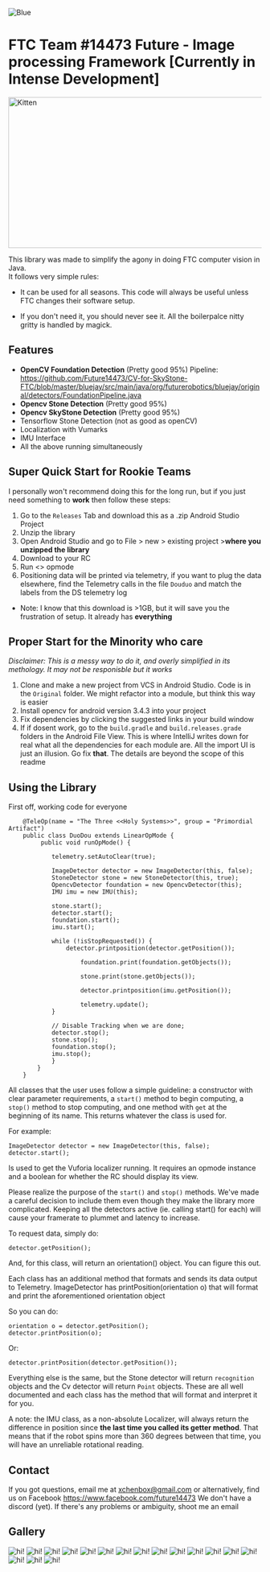 ![Blue](Gallery/BlueJaylogo.png)
# FTC Team #14473 Future - Image processing Framework [Currently in Intense Development]

<img src="Gallery/sample.png" alt="Kitten"
	title="A cute kitten" width="550" height="300" />
	
This library was made to simplify the agony in doing FTC computer vision in Java.   
It follows very simple rules:

- It can be used for all seasons. This code will always be useful unless FTC changes their software setup.

- If you don't need it, you should never see it. All the boilerpalce nitty gritty is handled by magick.

## Features

- **OpenCV Foundation Detection** (Pretty good 95%) Pipeline: https://github.com/Future14473/CV-for-SkyStone-FTC/blob/master/bluejay/src/main/java/org/futurerobotics/bluejay/original/detectors/FoundationPipeline.java
- **Opencv Stone Detection** (Pretty good 95%)
- **Opencv SkyStone Detection** (Pretty good 95%)
- Tensorflow Stone Detection (not as good as openCV)
- Localization with Vumarks
- IMU Interface
- All the above running simultaneously

## Super Quick Start for Rookie Teams
I personally won't recommend doing this for the long run, but if you just need something to **work** then follow these steps:

1. Go to the `Releases` Tab and download this as a .zip Android Studio Project
2. Unzip the library
3. Open Android Studio and go to File > new > existing project >**where you unzipped the library**
4. Download to your RC
5. Run <<Three systems>> opmode
6. Positioning data will be printed via telemetry, if you want to plug the data elsewhere, find the Telemetry calls in the file `Douduo` and match the labels from the DS telemetry log

* Note: I know that this download is >1GB, but it will save you the frustration of setup. It already has **everything**
## Proper Start for the Minority who care
_Disclaimer: This is a messy way to do it, and overly simplified in its methology. It may not be responisble but it works_
1. Clone and make a new project from VCS in Android Studio. Code is in the `Original` folder. We might refactor into a module, but think this way is easier
2. Install opencv for android version 3.4.3 into your project
3. Fix dependencies by clicking the suggested links in your build window
4. If if dosent work, go to the `build.gradle` and `build.releases.grade` folders in the Android File View. This is where IntelliJ writes down for real what all the dependencies for each module are. All the import UI is just an illusion. Go fix __that__. The details are beyond the scope of this readme

## Using the Library
First off, working code for everyone

		@TeleOp(name = "The Three <<Holy Systems>>", group = "Primordial Artifact")
		public class DuoDou extends LinearOpMode {
	    	 public void runOpMode() {

				telemetry.setAutoClear(true);

				ImageDetector detector = new ImageDetector(this, false);
				StoneDetector stone = new StoneDetector(this, true);
				OpencvDetector foundation = new OpencvDetector(this);
				IMU imu = new IMU(this);

				stone.start();
				detector.start();
				foundation.start();
				imu.start();

				while (!isStopRequested()) {
					detector.printposition(detector.getPosition());

				    	foundation.print(foundation.getObjects());

				    	stone.print(stone.getObjects());
                                         
                        detector.printposition(imu.getPosition());

				    	telemetry.update();
				}

				// Disable Tracking when we are done;
				detector.stop();
				stone.stop();
				foundation.stop();
				imu.stop();
			    }
			}
		}	


All classes that the user uses follow a simple guideline: a constructor with clear parameter requirements, a `start()` method to begin computing, a `stop()` method to stop computing, and one method with `get` at the beginning of its name. This returns whatever the class is used for.

For example:

	ImageDetector detector = new ImageDetector(this, false);
	detector.start();

Is used to get the Vuforia localizer running. It requires an opmode instance and a boolean for whether the RC should display its view.

Please realize the purpose of the `start()` and `stop()` methods. We've made a careful decision to include them even though they make the library more complicated. Keeping all the detectors active (ie. calling start() for each) will cause your framerate to plummet and latency to increase.

To request data, simply do:

	detector.getPosition();

And, for this class, will return an orientation() object. You can figure this out.

Each class has an additional method that formats and sends its data output to Telemetry. ImageDetector has printPosition(orientation o) that will format and print the aforementioned orientation object

So you can do:
		
	orientation o = detector.getPosition();
	detector.printPosition(o);
	
Or: 

	detector.printPosition(detector.getPosition());
	
Everything else is the same, but the Stone detector will return `recognition` objects and the Cv detector will return `Point` objects. These are all well documented and each class has the method that will format and interpret it for you.

A note: the IMU class, as a non-absolute Localizer, will always return the difference in position since __the last time you called its getter method__. That means that if the robot spins more than 360 degrees between that time, you will have an unreliable rotational reading.
	

## Contact
If you got questions, email me at <xchenbox@gmail.com> or alternatively, find us on Facebook <https://www.facebook.com/future14473>
We don't have a discord (yet). If there's any problems or ambiguity, shoot me an email

## Gallery

![hi!](Gallery/1-ann.JPEG)
![hi!](Gallery/2-ann.JPEG)
![hi!](Gallery/3-ann.JPEG)
![hi!](Gallery/4-ann.JPEG)
![hi!](Gallery/5-ann.JPEG)
![hi!](Gallery/7-ann.JPEG)
![hi!](Gallery/8-ann.JPEG)
![hi!](Gallery/9-ann.JPEG)
![hi!](Gallery/10-ann.JPEG)
![hi!](Gallery/11-ann.JPEG)
![hi!](Gallery/12-ann.JPEG)
![hi!](Gallery/13-ann.JPEG)
![hi!](Gallery/14-ann.JPEG)
![hi!](Gallery/15-ann.JPEG)
![hi!](Gallery/16-ann.JPEG)
![hi!](Gallery/17-ann.JPEG)
![hi!](Gallery/18-ann.JPEG)
